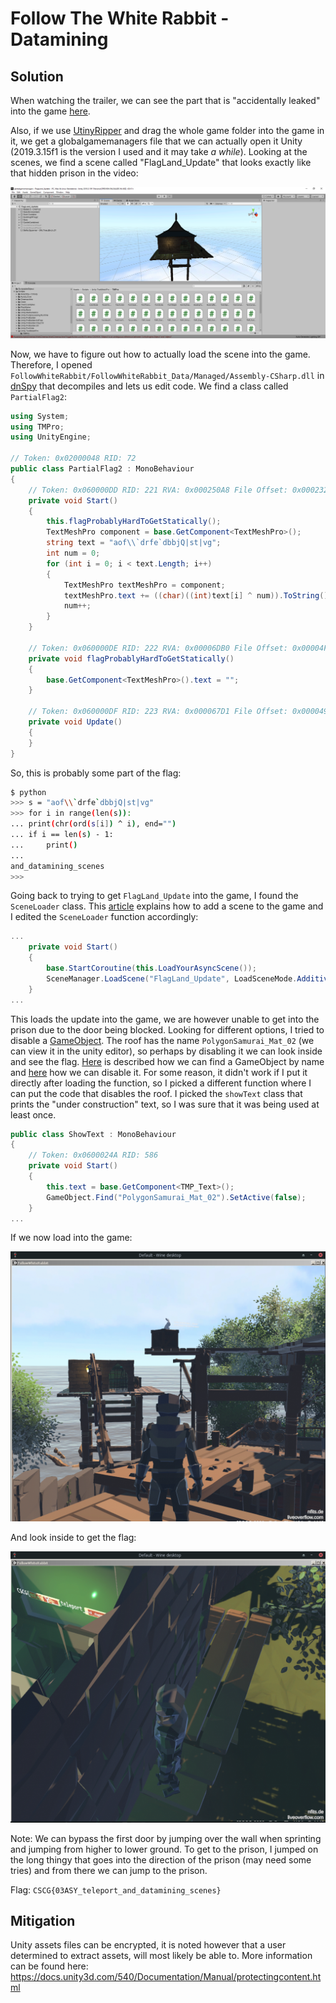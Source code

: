 # Follow The White Rabbit - Datamining

## Solution

When watching the trailer, we can see the part that is "accidentally leaked" into the game [here](https://youtu.be/IhLBamqn_5Q?t=64).

Also, if we use [UtinyRipper](https://github.com/mafaca/UtinyRipper) and drag the whole game folder into the game in it, we get a globalgamemanagers file that we can actually open it Unity (2019.3.15f1 is the version I used and it may take _a while_).
Looking at the scenes, we find a scene called "FlagLand_Update" that looks exactly like that hidden prison in the video:

![](unity_prison.png)


Now, we have to figure out how to actually load the scene into the game. Therefore, I opened `FollowWhiteRabbit/FollowWhiteRabbit_Data/Managed/Assembly-CSharp.dll` in [dnSpy](https://github.com/0xd4d/dnSpy) that decompiles and lets us edit code.
We find a class called `PartialFlag2`:
```cs
using System;
using TMPro;
using UnityEngine;

// Token: 0x02000048 RID: 72
public class PartialFlag2 : MonoBehaviour
{
	// Token: 0x060000DD RID: 221 RVA: 0x000250A8 File Offset: 0x000232A8
	private void Start()
	{
		this.flagProbablyHardToGetStatically();
		TextMeshPro component = base.GetComponent<TextMeshPro>();
		string text = "aof\\`drfe`dbbjQ|st|vg";
		int num = 0;
		for (int i = 0; i < text.Length; i++)
		{
			TextMeshPro textMeshPro = component;
			textMeshPro.text += ((char)((int)text[i] ^ num)).ToString();
			num++;
		}
	}

	// Token: 0x060000DE RID: 222 RVA: 0x00006DB0 File Offset: 0x00004FB0
	private void flagProbablyHardToGetStatically()
	{
		base.GetComponent<TextMeshPro>().text = "";
	}

	// Token: 0x060000DF RID: 223 RVA: 0x000067D1 File Offset: 0x000049D1
	private void Update()
	{
	}
}
```

So, this is probably some part of the flag:
```bash
$ python
>>> s = "aof\\`drfe`dbbjQ|st|vg"
>>> for i in range(len(s)):
...	print(chr(ord(s[i]) ^ i), end="")
...	if i == len(s) - 1:
...		print()
...
and_datamining_scenes
>>>
```

Going back to trying to get `FlagLand_Update` into the game, I found the `SceneLoader` class. This [article](https://docs.unity3d.com/ScriptReference/SceneManagement.LoadSceneMode.html) explains how to add a scene to the game and I edited the `SceneLoader` function accordingly:
```cs
...
	private void Start()
	{
		base.StartCoroutine(this.LoadYourAsyncScene());
		SceneManager.LoadScene("FlagLand_Update", LoadSceneMode.Additive);
	}
...
```

This loads the update into the game, we are however unable to get into the prison due to the door being blocked. Looking for different options, I tried to disable a [GameObject](https://docs.unity3d.com/ScriptReference/GameObject.html).
The roof has the name `PolygonSamurai_Mat_02` (we can view it in the unity editor), so perhaps by disabling it we can look inside and see the flag.
[Here](https://docs.unity3d.com/ScriptReference/GameObject.Find.html) is described how we can find a GameObject by name and [here](https://answers.unity.com/questions/972149/how-to-deactivateactivate-gameobject.html) how we can disable it.
For some reason, it didn't work if I put it directly after loading the function, so I picked a different function where I can put the code that disables the roof. I picked the `showText` class that prints the "under construction" text, so I was sure
that it was being used at least once.

```cs
public class ShowText : MonoBehaviour
{
	// Token: 0x0600024A RID: 586
	private void Start()
	{
		this.text = base.GetComponent<TMP_Text>();
		GameObject.Find("PolygonSamurai_Mat_02").SetActive(false);
	}
...
```

If we now load into the game:

![](flag2_view.png)

And look inside to get the flag:

![](flag2.png)

Note: We can bypass the first door by jumping over the wall when sprinting and jumping from higher to lower ground. To get to the prison, I jumped on the long thingy that goes into the direction of the prison (may need some tries) and from there we can jump to the prison.

Flag: `CSCG{03ASY_teleport_and_datamining_scenes}`


## Mitigation

Unity assets files can be encrypted, it is noted however that a user determined to extract assets, will most likely be able to. More information can be found here: https://docs.unity3d.com/540/Documentation/Manual/protectingcontent.html
